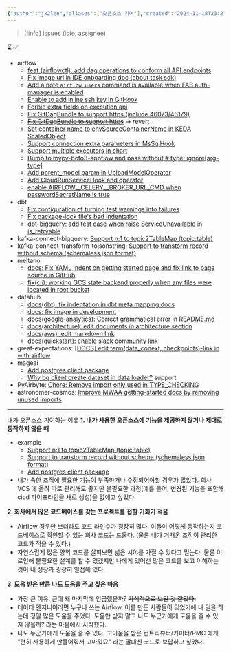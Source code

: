 ```yaml
---
{"author":"jx2lee","aliases":["오픈소스 기여"],"created":"2024-11-18T23:27:22.000+09:00","last-updated":"2024-06-23 22:17","tags":["opensource"],"comments":true,"dg-publish":true,"dg-home-link":false,"dg-show-local-graph":false,"dg-show-backlinks":false,"dg-show-toc":false,"dg-show-inline-title":false,"dg-show-file-tree":false,"dg-enable-search":true,"dg-link-preview":true,"dg-show-tags":false,"dg-pass-frontmatter":false,"permalink":"/opensource-contributions/","dgEnableSearch":true,"dgLinkPreview":true,"dgPassFrontmatter":true,"noteIcon":""}
---
```



> [!info] issues (idle, assignee)[ ](https://github.com/issues?q=is%3Aopen+is%3Aissue+assignee%3Ajx2lee+archived%3Afalse+-org%3Ajx2lee+)

[⌛️](https://github.com/pulls?q=is%3Aopen+is%3Apr+author%3Ajx2lee+archived%3Afalse+-org%3Ajx2lee+)
[✅](https://github.com/pulls?q=is%3Apr+author%3Ajx2lee+archived%3Afalse+-org%3Ajx2lee+is%3Amerged)
- airflow
    - [feat (airflowctl): add dag operations to conform all API endpoints](https://github.com/apache/airflow/pull/50424)
    - [Fix image url in IDE onboarding doc (about task sdk)](https://github.com/apache/airflow/pull/48549)
    - [Add a note `airflow users` command is available when FAB auth-manager is enabled](https://github.com/apache/airflow/pull/46862)
    - [Enable to add inline ssh key in GitHook](https://github.com/apache/airflow/pull/46181)
    - [Forbid extra fields on execution api](https://github.com/apache/airflow/pull/44986)
    - [Fix GitDagBundle to support https (include 46073/46179)](https://github.com/apache/airflow/pull/46226)
    - ~~[Fix GitDagBundle to support https](https://github.com/apache/airflow/pull/46073)~~ -> revert
    - [Set container name to envSourceContainerName in KEDA ScaledObject](https://github.com/apache/airflow/pull/44963)
    - [Support connection extra parameters in MsSqlHook](https://github.com/apache/airflow/pull/44310)
    - [Support multiple executors in chart](https://github.com/apache/airflow/pull/43606)
    - [Bump to mypy-boto3-appflow and pass without # type: ignore[arg-type]](https://github.com/apache/airflow/pull/44115)
    - [Add parent_model param in UploadModelOperator](https://github.com/apache/airflow/pull/42091)
    - [Add CloudRunServiceHook and operator](https://github.com/apache/airflow/pull/40008)
    - [enable AIRFLOW\__CELERY__BROKER_URL_CMD when passwordSecretName is true](https://github.com/apache/airflow/pull/40270)
- dbt
    - [Fix configuration of turning test warnings into failures](https://github.com/dbt-labs/dbt-core/pull/9347)
    - [Fix package-lock file's bad indentation](https://github.com/dbt-labs/dbt-core/pull/9341)
    - [dbt-bigquery: add test case when raise ServiceUnavailable in is_retryable](https://github.com/dbt-labs/dbt-bigquery/pull/1224)
- kafka-connect-bigquery: [Support n:1 to topic2TableMap (topic:table)](https://github.com/confluentinc/kafka-connect-bigquery/pull/361)
- kafka-connect-transform-tojsonstring: [Support to transtorm record without schema (schemaless json format)](https://github.com/an0r0c/kafka-connect-transform-tojsonstring/pull/18)
- meltano
    - [docs: Fix YAML indent on getting started page and fix link to page source in GitHub](https://github.com/meltano/meltano/pull/7187)
    - [fix(cli): working GCS state backend properly when any files were located in root bucket](https://github.com/meltano/meltano/pull/8648)
- datahub
    - [docs(dbt): fix indentation in dbt meta mapping docs](https://github.com/datahub-project/datahub/pull/7045)
    - [docs: fix image in development](https://github.com/datahub-project/datahub/pull/7637)
    - [docs(google-analytics): Correct grammatical error in README.md](https://github.com/datahub-project/datahub/pull/6870)
    - [docs(architecture): edit documents in architecture section](https://github.com/datahub-project/datahub/pull/6798)
    - [docs(aws): edit markdown link](https://github.com/datahub-project/datahub/pull/6706)
    - [docs(quickstart): enable slack community link](https://github.com/datahub-project/datahub/pull/6209)
- great-expectations: [[DOCS] edit term(data_conext, checkpoints)-link in with airflow](https://github.com/great-expectations/great_expectations/pull/6646)
- mageai
    - [Add postgres client package](https://github.com/mage-ai/mage-ai/pull/5486)
    - [Why bq client create dataset in data loader?](https://github.com/mage-ai/mage-ai/issues/5197) support
- PyAirbyte: [Chore: Remove import only used in TYPE_CHECKING](https://github.com/airbytehq/PyAirbyte/pull/421)
- astronomer-cosmos: [Improve MWAA getting-started docs by removing unused imports](https://github.com/astronomer/astronomer-cosmos/pull/1562)



---
내가 오픈소스 기여하는 이유
**1. 내가 사용한 오픈소스에 기능을 제공하지 않거나 제대로 동작하지 않을 때**
- example
    - [Support n:1 to topic2TableMap (topic:table)](https://github.com/confluentinc/kafka-connect-bigquery/pull/361)
    - [Support to transtorm record without schema (schemaless json format)](https://github.com/an0r0c/kafka-connect-transform-tojsonstring/pull/18)
    - [Add postgres client package](https://github.com/mage-ai/mage-ai/pull/5486)
- 내가 속한 조직에 필요한 기능이 부족하거나 수정되어야할 경우가 많았다. 회사 VCS 에 올려 따로 관리해도 좋지만 불필요한 과정(예를 들어, 변경된 기능을 포함해 cicd 파이프라인을 새로 생성)을 없애고 싶었다.

**2. 회사에서 많은 코드베이스를 갖는 프로젝트를 접할 기회가 적음**
- Airflow 경우만 보더라도 코드 라인수가 굉장히 많다. 이들이 어떻게 동작하는지 코드베이스로 확인할 수 있는 회사 코드는 드물다. (물론 내가 거쳐온 조직이 관리한 코드가 적을 수 있다.)
- 자연스럽게 많은 양의 코드를 살펴보면 넓은 시야를 가질 수 있다고 믿는다. 물론 이로인해 불필요한 설계를 할 수 있겠지만 나에게 있어선 많은 코드를 보고 이해하는 것이 내 성장과 굉장히 밀접해 있다.

**3. 도움 받은 만큼 나도 도움을 주고 싶은 마음**
- 가장 큰 이유. 근데 왜 마지막에 언급했을까? ~~가식적으로 보일 것 같았다.~~
- 데이터 엔지니어라면 누구나 쓰는 Airflow, 이를 만든 사람들이 있었기에 내 일을 하는데 정말 많은 도움을 주었다. 도움만 받지 말고 나도 누군가에게 도움을 줄 수 있지 않을까? 라는 마음에서 시작했다.
- 나도 누군가에게 도움을 줄 수 있다. 고마움을 받은 컨트리뷰터/커미터/PMC 에게 "편히 사용하게 만들어줘서 고마워요" 라는 말대신 코드로 보답하고 싶었다.



